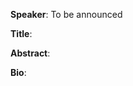 <p align="center">
<!--   <img class="mx-auto" src="assets/images/tanu.jpeg" />
-->
</p>

**Speaker**: To be announced

**Title**: 

**Abstract**: 

**Bio**: 
